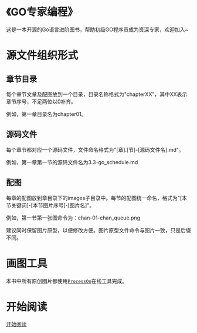 # 《GO专家编程》
这是一本开源的Go语言进阶图书，帮助初级GO程序员成为资深专家，欢迎加入~

# 源文件组织形式
## 章节目录
每个章节文章及配图放到一个目录，目录名称格式为"chapterXX"，其中XX表示章节序号，不足两位以0补齐。

例如，第一章目录名为chapter01。

## 源码文件
每个章节都对应一个源码文件，文件命名格式为"[章].[节]-[源码文件名].md"。

例如，第一章第一节的源码文件名为3.3-go_schedule.md

## 配图
每章的配图放到章目录下的images子目录中。每节的配图统一命名，格式为"[本节关键词]-[本节图片序号]-[图片名]"。

例如，第一节第一张图命令为：chan-01-chan_queue.png

建议同时保留图片原型，以便修改方便。图片原型文件命令与图片一致，只是后缀不同。

# 画图工具
本书中所有原创图片都使用[`ProcessOn`](https://www.processon.com/i/5ba9b549e4b075b9fe553d20)在线工具完成。


# 开始阅读
[开始阅读](https://rainbowmango.gitbook.io/go/)

